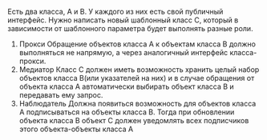 Есть два класса, А и В. У каждого из них есть свой публичный интерфейс. Нужно написать новый шаблонный класс С, который в зависимости от шаблонного параметра будет выполнять разные роли. 
1. Прокси
Обращение объектов класса А к объектам класса В должно выполняться не напрямую, а через аналогичный интерфейс класса-прокси. 
2. Медиатор 
Класс С должен иметь возможность хранить целый набор объектов класса В(или указателей на них) и в случае обращения от объекта класса А автоматически выбирать объект класса В и передавать ему запрос. 
3. Наблюдатель 
Должна появиться возможность для объектов класса А подписываться на объекты класса В. Тогда при обновлении объекта класса В объект С должен уведомлять всех подписчиков этого объекта-объекты класса А